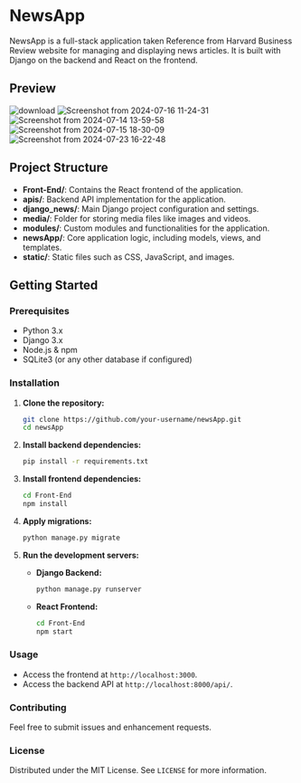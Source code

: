 # NewsApp

NewsApp is a full-stack application taken Reference from Harvard Business Review website for managing and displaying news articles. It is built with Django on the backend and React on the frontend.

## Preview
![download](https://github.com/user-attachments/assets/b1e80484-330e-4fc7-aca9-ab361334f543)
![Screenshot from 2024-07-16 11-24-31](https://github.com/user-attachments/assets/bd385030-62f1-4a2e-ae94-ad0f07dbd901)
![Screenshot from 2024-07-14 13-59-58](https://github.com/user-attachments/assets/8e3ee51e-69e4-4857-ba8f-83227ab0ed3c)
![Screenshot from 2024-07-15 18-30-09](https://github.com/user-attachments/assets/098dd37d-dad6-4d69-a939-f668c87cc2e4)
![Screenshot from 2024-07-23 16-22-48](https://github.com/user-attachments/assets/4f51d41f-2b57-413b-934a-abac6cc23a12)



## Project Structure

- **Front-End/**: Contains the React frontend of the application.
- **apis/**: Backend API implementation for the application.
- **django_news/**: Main Django project configuration and settings.
- **media/**: Folder for storing media files like images and videos.
- **modules/**: Custom modules and functionalities for the application.
- **newsApp/**: Core application logic, including models, views, and templates.
- **static/**: Static files such as CSS, JavaScript, and images.

## Getting Started

### Prerequisites

- Python 3.x
- Django 3.x
- Node.js & npm
- SQLite3 (or any other database if configured)

### Installation

1. **Clone the repository:**
    ```bash
    git clone https://github.com/your-username/newsApp.git
    cd newsApp
    ```

2. **Install backend dependencies:**
    ```bash
    pip install -r requirements.txt
    ```

3. **Install frontend dependencies:**
    ```bash
    cd Front-End
    npm install
    ```

4. **Apply migrations:**
    ```bash
    python manage.py migrate
    ```

5. **Run the development servers:**

    - **Django Backend:**
      ```bash
      python manage.py runserver
      ```

    - **React Frontend:**
      ```bash
      cd Front-End
      npm start
      ```

### Usage

- Access the frontend at `http://localhost:3000`.
- Access the backend API at `http://localhost:8000/api/`.

### Contributing

Feel free to submit issues and enhancement requests.

### License

Distributed under the MIT License. See `LICENSE` for more information.
